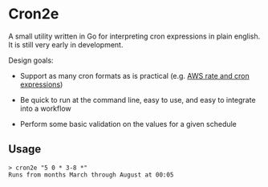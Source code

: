 # Cron2e

A small utility written in Go for interpreting cron expressions in plain
english. It is still very early in development.

Design goals:

- Support as many cron formats as is practical (e.g. [AWS
rate and cron
expressions](https://docs.aws.amazon.com/AmazonCloudWatch/latest/events/ScheduledEvents.html))

- Be quick to run at the command line, easy to use, and easy to integrate into a workflow

- Perform some basic validation on the values for a given schedule

## Usage

``` shell
> cron2e "5 0 * 3-8 *"
Runs from months March through August at 00:05
```

